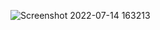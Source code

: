 ![Screenshot 2022-07-14 163213](https://user-images.githubusercontent.com/79132875/179404365-987ffb06-e065-4c98-9b82-c446ed933c42.jpg)
